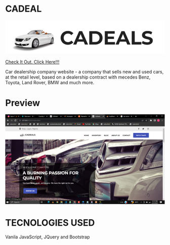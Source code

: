 # CADEAL
![plot](app/images/readme/logo.png)

<a href="https://cadeals.netlify.app/">Check It Out. Click Here!!!</a>

Car dealership company website -  a company that sells new and used cars, at the retail level, based on a dealership contract with  mecedes Benz, Toyota, Land Rover, BMW and much more.
# Preview
![plot](app/images/readme/home.png)
# TECNOLOGIES USED
Vanila JavaScript, JQuery and Bootstrap

